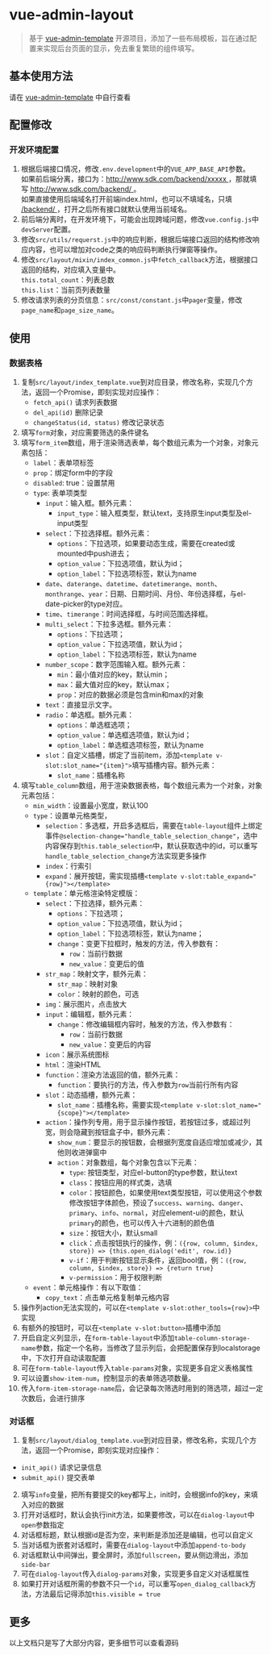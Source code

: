 # vue-admin-layout

> 基于 [vue-admin-template](https://github.com/PanJiaChen/vue-admin-template) 开源项目，添加了一些布局模板，旨在通过配置来实现后台页面的显示，免去重复繁琐的组件填写。

## 基本使用方法
请在 [vue-admin-template](https://github.com/PanJiaChen/vue-admin-template) 中自行查看

## 配置修改
### 开发环境配置
1. 根据后端接口情况，修改`.env.development`中的`VUE_APP_BASE_API`参数。  
如果前后端分离，接口为：<u>http://www.sdk.com/backend/xxxxx </u>，那就填写 <u> http://www.sdk.com/backend/ </u>。  
如果直接使用后端域名打开前端index.html，也可以不填域名，只填<u> /backend/ </u>，打开之后所有接口就默认使用当前域名。
2. 前后端分离时，在开发环境下，可能会出现跨域问题，修改`vue.config.js`中 `devServer`配置。
3. 修改`src/utils/requerst.js`中的响应判断，根据后端接口返回的结构修改响应内容，也可以增加对code之类的响应码判断执行弹窗等操作。
4. 修改`src/layout/mixin/index_common.js`中`fetch_callback`方法，根据接口返回的结构，对应填入变量中。  
`this.total_count`：列表总数  
`this.list`：当前页列表数量
5. 修改请求列表的分页信息：`src/const/constant.js`中`pager`变量，修改`page_name`和`page_size_name`。

## 使用
### 数据表格
1. 复制`src/layout/index_template.vue`到对应目录，修改名称，实现几个方法，返回一个Promise，即刻实现对应操作：
    + `fetch_api()` 请求列表数据
    + `del_api(id)` 删除记录
    + `changeStatus(id, status)` 修改记录状态
2. 填写`form`对象，对应需要筛选的条件键名
3. 填写`form_item`数组，用于渲染筛选表单，每个数组元素为一个对象，对象元素包括：
    + `label`：表单项标签
    + `prop`：绑定form中的字段
    + `disabled`: true：设置禁用
    + `type`: 表单项类型
      + `input`：输入框。额外元素：
        + `input_type`：输入框类型，默认text，支持原生input类型及el-input类型
      + `select`：下拉选择框。额外元素：
        + `options`：下拉选项，如果要动态生成，需要在created或mounted中push进去；
        + `option_value`：下拉选项值，默认为id；
        + `option_label`：下拉选项标签，默认为name
      + `date`、`daterange`、`datetime`、`datetimerange`、`month`、`monthrange`、`year`：日期、日期时间、月份、年份选择框，与el-date-picker的type对应。
      + `time`、`timerange`：时间选择框，与时间范围选择框。
      + `multi_select`：下拉多选框。额外元素：
        + `options`：下拉选项；
        + `option_value`：下拉选项值，默认为id；
        + `option_label`：下拉选项标签，默认为name
      + `number_scope`：数字范围输入框。额外元素：
        + `min`：最小值对应的key，默认min；
        + `max`：最大值对应的key，默认max；
        + `prop`：对应的数据必须是包含min和max的对象
      + `text`：直接显示文字。
      + `radio`：单选框。额外元素：
        + `options`：单选框选项；
        + `option_value`：单选框选项值，默认为id；
        + `option_label`：单选框选项标签，默认为name
      + `slot`：自定义插槽，绑定了当前item，添加`<template v-slot:slot_name="{item}">`填写插槽内容。额外元素：
        + `slot_name`：插槽名称
4. 填写`table_column`数组，用于渲染数据表格，每个数组元素为一个对象，对象元素包括：
   + `min_width`：设置最小宽度，默认100
   + `type`：设置单元格类型，
     + `selection`：多选框，开启多选框后，需要在`table-layout`组件上绑定事件`@selection-change="handle_table_selection_change"`，选中内容保存到`this.table_selection`中，默认获取选中的id，可以重写`handle_table_selection_change`方法实现更多操作
     + `index`：行索引
     + `expand`：展开按钮，需实现插槽`<template v-slot:table_expand="{row}"></template>`
   + `template`：单元格渲染特定模版：
     + `select`：下拉选择，额外元素：
       + `options`：下拉选项；
       + `option_value`：下拉选项值，默认为id；
       + `option_label`：下拉选项标签，默认为name；
       + `change`：变更下拉框时，触发的方法，传入参数有：
         + `row`：当前行数据
         + `new_value`：变更后的值
     + `str_map`：映射文字，额外元素：
       + `str_map`：映射对象
       + `color`：映射的颜色，可选
     + `img`：展示图片，点击放大
     + `input`：编辑框，额外元素：
       + `change`：修改编辑框内容时，触发的方法，传入参数有：
         + `row`：当前行数据
         + `new_value`：变更后的内容
     + `icon`：展示系统图标
     + `html`：渲染HTML
     + `function`：渲染方法返回的值，额外元素：
       + `function`：要执行的方法，传入参数为`row`当前行所有内容
     + `slot`：动态插槽，额外元素：
       + `slot_name`：插槽名称，需要实现`<template v-slot:slot_name="{scope}"></template>`
     + `action`：操作列专用，用于显示操作按钮，若按钮过多，或超过列宽，则会隐藏到按钮盒子中，额外元素：
       + `show_num`：要显示的按钮数，会根据列宽度自适应增加或减少，其他则收进弹窗中
       + `action`：对象数组，每个对象包含以下元素：
         + `type`: 按钮类型，对应el-button的type参数，默认text
         + `class`：按钮应用的样式类，选填
         + `color`：按钮颜色，如果使用text类型按钮，可以使用这个参数修改按钮字体颜色，预设了`success`、`warning`、`danger`、`primary`、`info`、`normal`，对应element-ui的颜色，默认`primary`的颜色，也可以传入十六进制的颜色值
         + `size`：按钮大小，默认small
         + `click`：点击按钮执行的操作，例：`({row, column, $index, store}) => {this.open_dialog('edit', row.id)}`
         + `v-if`：用于判断按钮显示条件，返回bool值，例：`({row, column, $index, store}) => {return true}`
         + `v-permission`：用于权限判断
   + `event`：单元格操作：有以下取值：
     + `copy_text`：点击单元格复制单元格内容
5. 操作列action无法实现的，可以在`<template v-slot:other_tools={row}>`中实现
6. 有额外的按钮时，可以在`<template v-slot:button>`插槽中添加
7. 开启自定义列显示，在`form-table-layout`中添加`table-column-storage-name`参数，指定一个名称，当修改了显示列后，会把配置保存到localstorage中，下次打开自动读取配置
8. 可在`form-table-layout`传入`table-params`对象，实现更多自定义表格属性
9. 可以设置`show-item-num`，控制显示的表单筛选项数量。
10. 传入`form-item-storage-name`后，会记录每次筛选时用到的筛选项，超过一定次数后，会进行排序

### 对话框
1. 复制`src/layout/dialog_template.vue`到对应目录，修改名称，实现几个方法，返回一个Promise，即刻实现对应操作：
  + `init_api()` 请求记录信息
  + `submit_api()` 提交表单
2. 填写`info`变量，把所有要提交的key都写上，init时，会根据info的key，来填入对应的数据
3. 打开对话框时，默认会执行init方法，如果要修改，可以在`dialog-layout`中`open`参数指定
4. 对话框标题，默认根据id是否为空，来判断是添加还是编辑，也可以自定义
5. 当对话框为嵌套对话框时，需要在`dialog-layout`中添加`append-to-body`
6. 对话框默认中间弹出，要全屏时，添加`fullscreen`，要从侧边滑出，添加`side-bar`
7. 可在`dialog-layout`传入`dialog-params`对象，实现更多自定义对话框属性
8. 如果打开对话框所需的参数不只一个`id`，可以重写`open_dialog_callback`方法，方法最后记得添加`this.visible = true`

## 更多
以上文档只是写了大部分内容，更多细节可以查看源码
